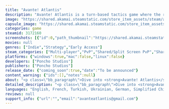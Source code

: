 ```yaml
---
title: "Avante! Atlantis"
description: "Avante! Atlantis is a turn-based tactics game where the rise of Atlantis triggers a fierce global race for it's domination. Lead your nation through the ever-changing, mythical city, battling foes and uncovering the secrets that kept Atlantis hidden for centuries."
image: "https://shared.akamai.steamstatic.com/store_item_assets/steam/apps/3172160/header.jpg?t=1732876091"
capsule_image: "https://shared.akamai.steamstatic.com/store_item_assets/steam/apps/3172160/d71d9ccc0e2ef03ae9225c13668ade648801f41c/capsule_231x87.jpg?t=1732876091"
categories: game
steamid: 3172160
screenshots: [{"id":0,"path_thumbnail":"https://shared.akamai.steamstatic.com/store_item_assets/steam/apps/3172160/ss_a1471a5a8ae99310b5d42c6cd6cf89d5afb575f6.600x338.jpg?t=1732876091","path_full":"https://shared.akamai.steamstatic.com/store_item_assets/steam/apps/3172160/ss_a1471a5a8ae99310b5d42c6cd6cf89d5afb575f6.1920x1080.jpg?t=1732876091"},{"id":1,"path_thumbnail":"https://shared.akamai.steamstatic.com/store_item_assets/steam/apps/3172160/ss_097d4044dd64a0d70a34f7b23d5e5939be1441db.600x338.jpg?t=1732876091","path_full":"https://shared.akamai.steamstatic.com/store_item_assets/steam/apps/3172160/ss_097d4044dd64a0d70a34f7b23d5e5939be1441db.1920x1080.jpg?t=1732876091"},{"id":2,"path_thumbnail":"https://shared.akamai.steamstatic.com/store_item_assets/steam/apps/3172160/ss_ea6cc9561369238ef61a48fc8672bb9eb6451721.600x338.jpg?t=1732876091","path_full":"https://shared.akamai.steamstatic.com/store_item_assets/steam/apps/3172160/ss_ea6cc9561369238ef61a48fc8672bb9eb6451721.1920x1080.jpg?t=1732876091"},{"id":3,"path_thumbnail":"https://shared.akamai.steamstatic.com/store_item_assets/steam/apps/3172160/ss_4c5bfaf1b1ab2faa2dd36a0d0b305352d14167e5.600x338.jpg?t=1732876091","path_full":"https://shared.akamai.steamstatic.com/store_item_assets/steam/apps/3172160/ss_4c5bfaf1b1ab2faa2dd36a0d0b305352d14167e5.1920x1080.jpg?t=1732876091"},{"id":4,"path_thumbnail":"https://shared.akamai.steamstatic.com/store_item_assets/steam/apps/3172160/ss_9300fae3ba4b88ef8eb5a6dfb9258ca4adb70345.600x338.jpg?t=1732876091","path_full":"https://shared.akamai.steamstatic.com/store_item_assets/steam/apps/3172160/ss_9300fae3ba4b88ef8eb5a6dfb9258ca4adb70345.1920x1080.jpg?t=1732876091"},{"id":5,"path_thumbnail":"https://shared.akamai.steamstatic.com/store_item_assets/steam/apps/3172160/ss_7b913fe54548862a613b9b64b7198e51de661df3.600x338.jpg?t=1732876091","path_full":"https://shared.akamai.steamstatic.com/store_item_assets/steam/apps/3172160/ss_7b913fe54548862a613b9b64b7198e51de661df3.1920x1080.jpg?t=1732876091"}]
movies: null
genres: ["Indie","Strategy","Early Access"]
steam_categories: ["Multi-player","PvP","Shared/Split Screen PvP","Shared/Split Screen","Steam Achievements","Full controller support","Remote Play Together"]
platforms: {"windows":true,"mac":false,"linux":false}
developers: ["Poncho Studios"]
publishers: ["Poncho Studios"]
release_date: {"coming_soon":true,"date":"To be announced"}
content_warning: {"ids":[],"notes":null}
about: "<p class=\"bb_paragraph\">Dive into <strong>Avante! Atlantis</strong>, where tactical turn-based gameplay meets a captivating board game aesthetic! Embark on an epic quest through the legendary city of Atlantis, battling for power and uncovering ancient secrets. <strong></strong><img class=\"bb_img\" src=\"https://shared.akamai.steamstatic.com/store_item_assets/steam/apps/3172160/extras/2024-10-1911-44-42-ezgif.com-crop.gif?t=1732876091\" /></p><h2 class=\"bb_tag\"><strong>Main Features:</strong></h2><ul class=\"bb_ul\"><li><p class=\"bb_paragraph\"><strong>Single-Player Campaign:</strong> Embark on an epic journey through Atlantis, battling foes and uncovering the mysteries behind the city’s long-hidden secrets;</p><p class=\"bb_paragraph\"><strong>Multiplayer Mode:</strong> Challenge your friends in intense multiplayer battles! Initially supporting Local and LAN play for a thrilling competitive experience;</p></li><li><p class=\"bb_paragraph\"><strong>Board Game Experience:</strong> Roll the dice for victory! Embrace the strategic board game vibe as you roll for high numbers to deal devastating damage to your opponents;</p></li><li><p class=\"bb_paragraph\"><strong>Diverse Biomes:</strong> Engage in combat across five <i>(initially planned)</i> unique biomes, each requiring its own strategic approach;</p></li><li><p class=\"bb_paragraph\"><strong>Commanders</strong>: Select your Commander and lead your troops into battle! Each Commander possesses a unique special ability to turn the tide in your favor;</p></li><li><p class=\"bb_paragraph\"><strong>Varied Units:</strong> Deploy a wide range of units to claim victory! Utilize Infantry, Ground, Air, and Naval forces to outmaneuver your enemies;</p></li><li><p class=\"bb_paragraph\"><strong>Custom Map Editor:</strong> Unleash your creativity with the map editor! Design and share your own custom maps, using all the tools the game offers to craft exciting battlefields.</p></li></ul><p class=\"bb_paragraph\"></p><p class=\"bb_paragraph\">Will you rise to the challenge, defeating your enemies and claiming Atlantis? Will the legendary city yield to your might? The adventure awaits—<strong><i>Avante</i></strong> to glory!</p>"
detailed_description: "<p class=\"bb_paragraph\">Dive into <strong>Avante! Atlantis</strong>, where tactical turn-based gameplay meets a captivating board game aesthetic! Embark on an epic quest through the legendary city of Atlantis, battling for power and uncovering ancient secrets. <strong></strong><img class=\"bb_img\" src=\"https://shared.akamai.steamstatic.com/store_item_assets/steam/apps/3172160/extras/2024-10-1911-44-42-ezgif.com-crop.gif?t=1732876091\" /></p><h2 class=\"bb_tag\"><strong>Main Features:</strong></h2><ul class=\"bb_ul\"><li><p class=\"bb_paragraph\"><strong>Single-Player Campaign:</strong> Embark on an epic journey through Atlantis, battling foes and uncovering the mysteries behind the city’s long-hidden secrets;</p><p class=\"bb_paragraph\"><strong>Multiplayer Mode:</strong> Challenge your friends in intense multiplayer battles! Initially supporting Local and LAN play for a thrilling competitive experience;</p></li><li><p class=\"bb_paragraph\"><strong>Board Game Experience:</strong> Roll the dice for victory! Embrace the strategic board game vibe as you roll for high numbers to deal devastating damage to your opponents;</p></li><li><p class=\"bb_paragraph\"><strong>Diverse Biomes:</strong> Engage in combat across five <i>(initially planned)</i> unique biomes, each requiring its own strategic approach;</p></li><li><p class=\"bb_paragraph\"><strong>Commanders</strong>: Select your Commander and lead your troops into battle! Each Commander possesses a unique special ability to turn the tide in your favor;</p></li><li><p class=\"bb_paragraph\"><strong>Varied Units:</strong> Deploy a wide range of units to claim victory! Utilize Infantry, Ground, Air, and Naval forces to outmaneuver your enemies;</p></li><li><p class=\"bb_paragraph\"><strong>Custom Map Editor:</strong> Unleash your creativity with the map editor! Design and share your own custom maps, using all the tools the game offers to craft exciting battlefields.</p></li></ul><p class=\"bb_paragraph\"></p><p class=\"bb_paragraph\">Will you rise to the challenge, defeating your enemies and claiming Atlantis? Will the legendary city yield to your might? The adventure awaits—<strong><i>Avante</i></strong> to glory!</p>"
languages: "English, French, Turkish, Ukrainian, German, Simplified Chinese, Portuguese - Brazil"
reviews: null
support_info: {"url":"","email":"avanteatlantis@gmail.com"}
---
```


